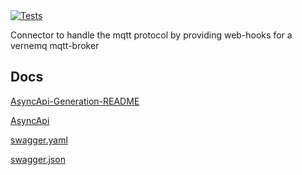 <a href="https://github.com/SENERGY-Platform/mqtt-platform-connector/actions/workflows/tests.yml" rel="nofollow">
    <img src="https://github.com/SENERGY-Platform/mqtt-platform-connector/actions/workflows/tests.yml/badge.svg?branch=master" alt="Tests" />
</a>

Connector to handle the mqtt protocol by providing web-hooks for a vernemq mqtt-broker

## Docs

[AsyncApi-Generation-README](docs/asyncapi-gen/README.md)

[AsyncApi](docs/asyncapi.json)

[swagger.yaml](docs/swagger.yaml)

[swagger.json](docs/swagger.json)